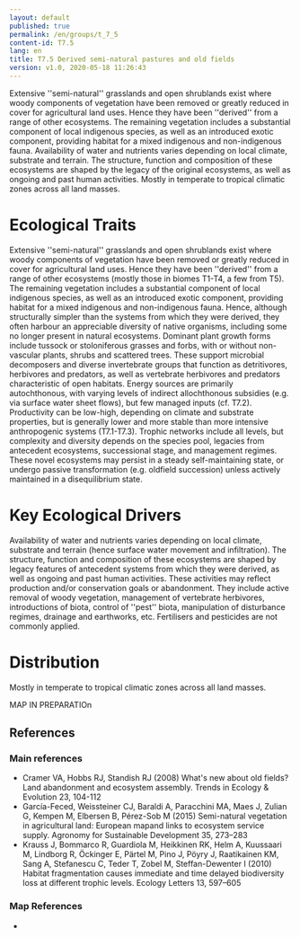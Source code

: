 ```yaml
---
layout: default
published: true
permalink: /en/groups/t_7_5
content-id: T7.5
lang: en
title: T7.5 Derived semi-natural pastures and old fields
version: v1.0, 2020-05-18 11:26:43
---
```


Extensive ''semi-natural'' grasslands and open shrublands exist where woody components of vegetation have been removed or greatly reduced in cover for agricultural land uses. Hence they have been ''derived'' from a range of other ecosystems. The remaining vegetation includes a substantial component of local indigenous species, as well as an introduced exotic component, providing habitat for a mixed indigenous and non-indigenous fauna. Availability of water and nutrients varies depending on local climate, substrate and terrain. The structure, function and composition of these ecosystems are shaped by the legacy of the original ecosystems, as well as ongoing and past human activities. Mostly in temperate to tropical climatic zones across all land masses.

# Ecological Traits
 
Extensive ''semi-natural'' grasslands and open shrublands exist where woody components of vegetation have been removed or greatly reduced in cover for agricultural land uses. Hence they have been ''derived'' from a range of other ecosystems (mostly those in biomes T1-T4, a few from T5). The remaining vegetation includes a substantial component of local indigenous species, as well as an introduced exotic component, providing habitat for a mixed indigenous and non-indigenous fauna. Hence, although structurally simpler than the systems from which they were derived, they often harbour an appreciable diversity of native organisms, including some no longer present in natural ecosystems. Dominant plant growth forms include tussock or stoloniferous grasses and forbs, with or without non-vascular plants, shrubs and scattered trees. These support microbial decomposers and diverse invertebrate groups that function as detritivores, herbivores and predators, as well as vertebrate herbivores and predators characteristic of open habitats. Energy sources are primarily autochthonous, with varying levels of indirect allochthonous subsidies (e.g. via surface water sheet flows), but few managed inputs (cf. T7.2). Productivity can be low-high, depending on climate and substrate properties, but is generally lower and more stable than more intensive anthropogenic systems (T7.1-T7.3). Trophic networks include all levels, but complexity and diversity depends on the species pool, legacies from antecedent ecosystems, successional stage, and management regimes. These novel ecosystems may persist in a steady self-maintaining state, or undergo passive transformation (e.g. oldfield succession) unless actively maintained in a disequilibrium state. 
 
# Key Ecological Drivers
 
Availability of water and nutrients varies depending on local climate, substrate and terrain (hence surface water movement and infiltration). The structure, function and composition of these ecosystems are shaped by legacy features of antecedent systems from which they were derived, as well as ongoing and past human activities. These activities may reflect production and/or conservation goals or abandonment. They include active removal of woody vegetation, management of vertebrate herbivores, introductions of biota, control of ''pest'' biota, manipulation of disturbance regimes, drainage and earthworks, etc. Fertilisers and pesticides are not commonly applied.
 
# Distribution
 
Mostly in temperate to tropical climatic zones across all land masses.

MAP IN PREPARATIOn

## References

### Main references
* Cramer VA, Hobbs RJ, Standish RJ (2008) What's new about old fields? Land abandonment and ecosystem assembly. Trends in Ecology & Evolution
23, 104-112
* García-Feced, Weissteiner CJ, Baraldi A, Paracchini MA, Maes J, Zulian G, Kempen M, Elbersen B, Pérez-Sob M (2015) Semi-natural vegetation in agricultural land: European mapand links to ecosystem service supply. Agronomy for Sustainable Development 35, 273–283
* Krauss J, Bommarco R, Guardiola M, Heikkinen RK, Helm A, Kuussaari M, Lindborg R, Öckinger E, Pärtel M, Pino J, Pöyry J, Raatikainen KM, Sang A, Stefanescu C, Teder T, Zobel M, Steffan-Dewenter I (2010) Habitat fragmentation causes immediate and time delayed biodiversity loss at different trophic levels. Ecology Letters 13, 597–605

### Map References
* 
